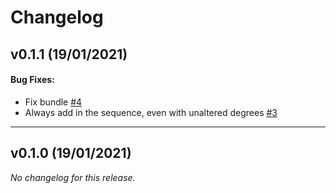 # Changelog

## v0.1.1 (19/01/2021)

#### Bug Fixes:

- Fix bundle [#4](https://github.com/no-chris/chord-symbol-musicxml/pull/4)
- Always add <degree-value> in the <degree> sequence, even with unaltered degrees [#3](https://github.com/no-chris/chord-symbol-musicxml/pull/3)

---

## v0.1.0 (19/01/2021)
*No changelog for this release.*
